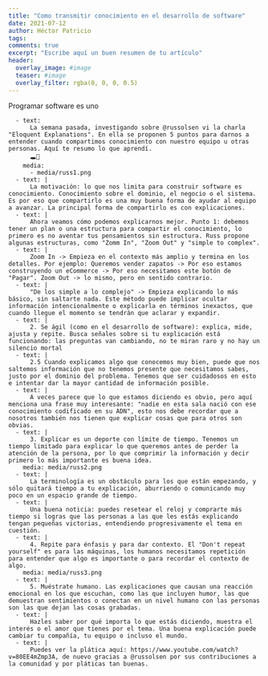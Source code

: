 ```yaml
---
title: "Como transmitir conocimiento en el desarrollo de software"
date: 2021-07-12
author: Héctor Patricio
tags:
comments: true
excerpt: "Escribe aquí un buen resumen de tu artículo"
header:
  overlay_image: #image
  teaser: #image
  overlay_filter: rgba(0, 0, 0, 0.5)
---
```


Programar software es uno


      - text: 
          La semana pasada, investigando sobre @russolsen vi la charla "Eloquent Explanations". En ella se proponen 5 puntos para darnos a entender cuando compartimos conocimiento con nuestro equipo u otras personas. Aquí te resumo lo que aprendí.
          🕳🐇
        media:
          - media/russ1.png
      - text: |
          La motivación: lo que nos limita para construir software es conocimiento. Conocimiento sobre el dominio, el negocio o el sistema. Es por eso que compartirlo es una muy buena forma de ayudar al equipo a avanzar. La principal forma de compartirlo es con explicaciones.
      - text: |
          Ahora veamos cómo podemos explicarnos mejor. Punto 1: debemos tener un plan o una estructura para compartir el conocimiento, lo primero es no aventar tus pensamientos sin estructura. Russ propone algunas estructuras, como "Zomm In", "Zoom Out" y "simple to complex".
      - text: |
          Zoom In -> Empieza en el contexto más amplio y termina en los detalles. Por ejemplo: Queremos vender zapatos -> Por eso estamos construyendo un eCommerce -> Por eso necesitamos este botón de "Pagar". Zoom Out -> lo mismo, pero en sentido contrario.
      - text: |
          "De los simple a lo complejo" -> Empieza explicando lo más básico, sin saltarte nada. Este método puede implicar ocultar información intencionalmente o explicarla en términos inexactos, que cuando llegue el momento se tendrán que aclarar y expandir.
      - text: |
          2. Se ágil (como en el desarrollo de software): explica, mide, ajusta y repite. Busca señales sobre si tu explicación está funcionando: las preguntas van cambiando, no te miran raro y no hay un silencio mortal
      - text: |
          2.5 Cuando explicamos algo que conocemos muy bien, puede que nos saltemos información que no tenemos presente que necesitamos sabes, justo por el dominio del problema. Tenemos que ser cuidadosos en esto e intentar dar la mayor cantidad de información posible.
      - text: |
          A veces parece que lo que estamos diciendo es obvio, pero aquí menciona una frase muy interesante: "nadie en esta sala nació con ese conocimiento codificado en su ADN", esto nos debe recordar que a nosotros también nos tienen que explicar cosas que para otros son obvias.
      - text: |
          3. Explicar es un deporte con límite de tiempo. Tenemos un tiempo limitado para explicar lo que queremos antes de perder la atención de la persona, por lo que comprimir la información y decir primero lo más importante es buena idea.
        media: media/russ2.png
      - text: |
          La terminología es un obstáculo para los que están empezando, y sólo quitará tiempo a tu explicación, aburriendo o comunicando muy poco en un espacio grande de tiempo.
      - text: |
          Una buena noticia: puedes resetear el reloj y comprarte más tiempo si logras que las personas a las que les estás explicando tengan pequeñas victorias, entendiendo progresivamente el tema en cuestión.
      - text: |
          4. Repite para énfasis y para dar contexto. El "Don't repeat yourself" es para las máquinas, los humanos necesitamos repetición para entender que algo es importante o para recordar el contexto de algo.
        media: media/russ3.png 
      - text: |
          5. Muéstrate humano. Las explicaciones que causan una reacción emocional en los que escuchan, como las que incluyen humor, las que demuestran sentimientos o conectan en un nivel humano con las personas son las que dejan las cosas grabadas.
      - text: |
          Hazles saber por qué importa lo que estás diciendo, muestra el interés o el amor que tienes por el tema. Una buena explicación puede cambiar tu compañía, tu equipo o incluso el mundo.
      - text: |
          Puedes ver la plática aquí: https://www.youtube.com/watch?v=80EE4mZmp3A, de nuevo gracias a @russolsen por sus contribuciones a la comunidad y por pláticas tan buenas.